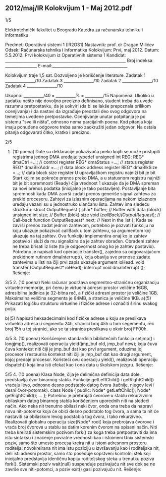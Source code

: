 2012/maj/IR Kolokvijum 1 - Maj 2012.pdf
--------------------------------------------------------------------------------


1/5

Elektrotehnički fakultet u Beogradu
Katedra za računarsku tehniku i informatiku

Predmet: Operativni sistemi 1 (IR2OS1)
Nastavnik: prof. dr Dragan Milićev
Odsek: Računarska tehnika i informatika
Kolokvijum: Prvi, maj 2012.
Datum: 5.5.2012.
Prvi kolokvijum iz Operativnih sistema 1
Kandidat: _____________________________________________________________
Broj indeksa: ________________  E-mail:______________________________________

Kolokvijum traje 1,5 sat. Dozvoljeno je korišćenje literature.
Zadatak 1 _______________/10   Zadatak 3 _______________/10
Zadatak 2 _______________/10   Zadatak 4 _______________/10

Ukupno: __________/40 = __________% = _________/15
Napomena: Ukoliko u zadatku nešto nije dovoljno precizno definisano, student treba da
uvede razumnu pretpostavku, da je uokviri (da bi se lakše prepoznala prilikom ocenjivanja) i
da  nastavi da  izgrađuje  preostali  deo  svog  odgovora  na  temeljima  uvedene  pretpostavke.
Ocenjivanje unutar potpitanja je po sistemu "sve ili ništa", odnosno nema parcijalnih poena.
Kod pitanja koja imaju ponuđene odgovore treba samo zaokružiti jedan  odgovor.  Na  ostala
pitanja odgovarati čitko, kratko i precizno.


2/5
1. (10 poena)
Date  su  deklaracije  pokazivača  preko  kojih  se  može  pristupiti  registrima jednog  DMA
uređaja:
typedef unsigned int REG;
REG* dmaCtrl =...; // control register
REG* dmaStatus =...; // status register
REG* dmaBlkAddr =...; // data block address register
REG* dmaBlkSize =...; // data block size register
U upravljačkom registru najniži bit je bit Start kojim se pokreće prenos preko DMA,  a  u
statusnom registru najniži bit je bit spremnosti (Ready) čija vrednost 1 ukazuje da je DMA
spreman za  novi prenos  podatka  (inicijalno  je  tako  postavljen).  Postavljanje  bita  spremnosti
kada DMA završi zadati prenos generiše signal zahteva za prekid procesoru.
Zahtevi  za  izlaznim  operacijama  na  nekom  izlaznom  uređaju  vezani  su  u  jednostruko
ulančanu listu. Zahtev ima sledeću strukturu:
struct OutputRequest {
  char* buffer; // Buffer with data (block)
  unsigned int size; // Buffer (blok) size
  void (*callBack)(OutputRequest*); // Call-back function
  OutputRequest* next; // Next in the list
};
Kada se završi prenos zadat jednim zahtevom, potrebno je pozvati funkciju na koju ukazuje
pokazivač callBack u tom zahtevu, sa argumentom koji ukazuje na taj zahtev. Ovu funkciju
implementira  onaj  ko  je  zahtev  postavio  i  služi  da  mu  signalizira  da  je  zahtev  obrađen.
Obrađeni zahtev ne treba brisati iz liste (to je odgovornost onog ko je zahtev postavio).
Potrebno  je  napisati  kod operacije transfer(), zajedno  sa  odgovarajućom  prekidnom
rutinom dmaInterrupt(), koja obavlja sve prenose zadate zahtevima u listi na čiji prvi zapis
ukazuje argument ioHead.
void transfer (OutputRequest* ioHead);
interrupt void dmaInterrupt ();
Rešenje:

3/5
2. (10 poena)
Neki  računar  podržava segmentno-straničnu  organizaciju virtuelne memorije,  pri  čemu  je
virtuelni adresni prostor veličine 16GB,  adresibilna jedinica je 32-bitna reč, a fizički adresni
prostor je veličine 1GB. Maksimalna veličina segmenta je 64MB, a stranica je veličine 1KB.
a)(5) Prikazati logičku strukturu virtuelne i fizičke adrese i označiti širinu svakog polja.





b)(5) Napisati heksadecimalni kod fizičke adrese u koju se preslikava virtuelna adresa u
segmentu 24h, stranici broj 45h u tom segementu, reč broj 15h u toj stranici, ako se ta stranica
preslikava u okvir broj FF00h.

4/5
3. (10 poena)
Korišćenjem standardnih bibliotečnih funkcija setjmp() i longjmp(), realizovati operaciju
yield(jmp_buf old, jmp_buf new);
koja čuva čuva kontekst niti čiji je jmp_buf dat  kao  prvi  argument,  oduzima  joj  procesor  i
restaurira kontekst niti čiji je jmp_buf dat kao drugi argument, kojoj predaje procesor.
Koristeći ovu operaciju yield(), realizovati operaciju dispatch() koja ima isti efekat kao i
ona data u školskom jezgru.
Rešenje:

5/5
4. (10 poena)
Klasa Node, čija je delimična definicija  data  dole, predstavlja čvor binarnog stabla. Funkcije
getLeftChild() i getRightChild() vraćaju levo, odnosno desno podstablo datog čvora
(tačnije, njegov levi i desni čvor-potomak).
class Node {
public:
  Node* getLeftChild();
  Node* getRightChild();
  ...
};
Potrebno   je prebrojati  čvorove  u  stablu rekurzivnim   obilaskom datog binarnog   stabla
korišćenjem uporednih niti na sledeći način. Ako neka nit trenutno obilazi neki čvor, onda ona
treba  da  napravi  novu  nit-potomka koja će obići desno podstablo tog čvora, a sama ta nit će
nastaviti sa obilaskom levog podstabla tog čvora, i tako rekurzivno.
Realizovati  globalnu  operaciju size(Node* root) koja prebrojava  čvorove i  vraća  broj
čvorova u  stablu sa datim korenim čvorom na opisani način.  Niti  treba  kreirati  sistemskim
pozivom fork() za koga treba pretpostaviti da ima istu sintaksu i značenje povratne vrednosti
kao i istoimeni Unix sistemski poziv, samo što umesto procesa kreira nit u istom adresnom
prostoru  roditelja: novokreirana  nit  ima  istu  poziciju  u izvršavanju kao i roditeljska nit, deli
isti adresni prostor, samo što poseduje sopstveni kontrolni stek koji inicijalno predstavlja
identičnu kopiju roditeljskog steka u trenutku poziva fork().  Sistemski  poziv wait(null)
suspenduje  pozivajuću  nit  sve  dok se  ne  završe  sve  niti-potomci,  a  poziv exit() gasi
pozivajuću nit.
Rešenje:
